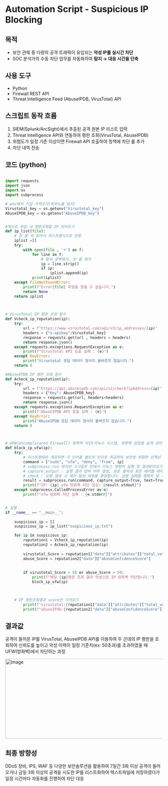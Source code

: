 # Automation Script - Suspicious IP Blocking


## 목적
- 보안 관제 중 다량의 공격 트래픽이 유입되는 **악성 IP를 실시간 차단**
- SOC 분석가의 수동 차단 업무를 자동화하여 **탐지 → 대응 시간을 단축**


## 사용 도구
- Python
- Firewall REST API
- Threat Intelligence Feed (AbuseIPDB, VirusTotal) API


## 스크립트 동작 흐름
1. SIEM(Splunk/ArcSight)에서 추출된 공격 원본 IP 리스트 입력
2. Threat Intelligence API와 연동하여 평판 조회(VirusTotal, AbuseIPDB)
3. 위험도가 일정 기준 이상이면 Firewall API 호출하여 정책에 차단 룰 추가
4. 차단 내역 전송


## 코드 (python)

``` python

import requests
import json
import os
import subprocess

# env에서 키값 가져오기(외부노출 방지)
Virustotal_key = os.getenv("Virustotal_key")
AbuseIPDB_key = os.getenv("AbuseIPDB_key")


#텍스트 파일 내 평판조회할 IP 읽어오기
def ip_list(file):
    # 한 줄 씩 읽어서 리스트형식으로 반환
    iplist =[]
    try:
        with open(file , 'r') as f:
            for line in f:
                # 앞뒤 공백제거, 빈 줄 제거
                ip = line.strip()
                if ip:
                    iplist.append(ip)
            print(iplist)
    except FileNotFoundError:
        print(f"Error{file} 파일을 찾을 수 없습니다.")
        return None
    return iplist
        


# VirusTotal IP 평판 조회 함수
def Vcheck_ip_reputation(ip):
    try:    
        url = f"https://www.virustotal.com/api/v3/ip_addresses/{ip}"
        headers = {"x-apikey":Virustotal_key}
        response = requests.get(url , headers = headers)
        return response.json()
    except requests.exceptions.RequestException as e:
        print(f"VirusTotal API 호출 실패 : {e}")
    except KeyError:
        print("Virustotal 응답 데이터 형식이 올바르지 않습니다.")
    return 0

#AbuseIPDB IP 평판 조회 함수
def Acheck_ip_reputation(ip):
    try:    
        url = f"https://api.abuseipdb.com/api/v2/check?ipAddress={ip}"
        headers = {"Key": AbuseIPDB_key}
        response = requests.get(url, headers=headers)
        return response.json()
    except requests.exceptions.RequestException as e:
        print(f"AbuseIPDB API 호출 실패 : {e}")
    except KeyError:
        print("AbuseIPDB 응답 데이터 형식이 올바르지 않습니다.")
    return 0



# UFW(Uncomplicated Firewall) 방화벽 차단(리눅스 시스템, 방화벽 설정을 쉽게 관리하기 위한 도구)
def block_ip_ufw(ip):
    try:
        # 리스트형태로 제공하면 각 단어를 별도의 인자로 취급하여 보안상 위험한 인젝션 공격등을 방지할 수 있음
        command = ["sudo", "ufw", "deny", "from", ip]
        # subprocess.run 파이썬 스크립트 안에서 리눅스 명령어 실행 및 결과받아오기
        # capture_output : 실행 결과 캡쳐 여부 결정, 표준 출력과 표준 에러를 파이썬 변수로 받아올 수 있음
        # check : 오류 발생 시 예외 발생 여부를 결정합니다. 실행 실패를 명확히 알 수 있음
        result = subprocess.run(command, capture_output=True, text=True, check=True)
        print(f"IP: {ip} ufw 방화벽 차단 성공: {result.stdout}")
    except subprocess.CalledProcessError as e:
        print(f"ufw 방화벽 차단 실패 : {e.stderr}")


# 실행
if __name__ == "__main__":
    
    suspicious_ip = []
    suspicious_ip = ip_list("suspicious_ip.txt")

    for ip in suspicious_ip:
        reputation1 = Vcheck_ip_reputation(ip)
        reputation2 = Acheck_ip_reputation(ip)
        
        virustotal_Score = reputation1["data"]["attributes"]["total_votes"]["malicious"]
        abuse_Score = reputation2["data"]["abuseConfidenceScore"]
        
        
        if virustotal_Score > 50 or abuse_Score > 50:
            print(f"해당 {ip}평판 조회 결과 악성으로 IP 방화벽 차단합니다.")
            block_ip_ufw(ip)
            


    # IP 평판조회결과 score만 가져오기
        print(f"virustotal:{reputation1["data"]["attributes"]["total_votes"]["malicious"]}")    
        print(f"abuseIPdb:{reputation2["data"]["abuseConfidenceScore"]}")

```


## 결과값

공격이 들어온 IP를 VirusTotal, AbuseIPDB API를 이용하여 두 군데의 IP 평판을 조회하여 신뢰도를 높이고 악성 이력이 일정 기준치(ex: 50초과)를 초과하였을 때 UFW(방화벽)에서 차단하는 과정

<img width="868" height="256" alt="image" src="https://github.com/user-attachments/assets/d6c1b063-c0ee-4074-9c68-0c68013a3468" />


## 최종 방향성

DDoS 장비, IPS, WAF 등 다양한 보안솔루션을 활용하여 7일간 3회 이상 공격이 들어오거나 금일 3회 이상의 공격을 시도한 IP를 리스트화하여 텍스트파일에 저장하였다가 일정 시간마다 자동화를 진행하여 차단 대응

